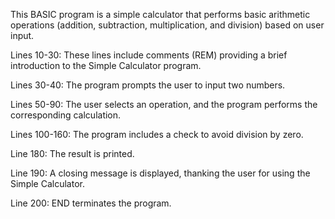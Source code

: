 This BASIC program is a simple calculator that performs basic arithmetic operations (addition, subtraction, multiplication, and division) based on user input.

Lines 10-30: These lines include comments (REM) providing a brief introduction to the Simple Calculator program.

Lines 30-40: The program prompts the user to input two numbers.

Lines 50-90: The user selects an operation, and the program performs the corresponding calculation.

Lines 100-160: The program includes a check to avoid division by zero.

Line 180: The result is printed.

Line 190: A closing message is displayed, thanking the user for using the Simple Calculator.

Line 200: END terminates the program.
